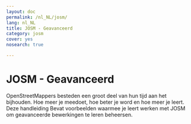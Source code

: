 ```yaml
---
layout: doc
permalink: /nl_NL/josm/
lang: nl_NL
title: JOSM - Geavanceerd
category: josm
cover: yes
nosearch: true

---
```


JOSM - Geavanceerd
================


OpenStreetMappers besteden een groot deel van hun tijd aan het bijhouden. Hoe meer je
meedoet, hoe beter je word en hoe meer je leert. Deze handleiding
Bevat voorbeelden waarmee je leert werken met JOSM om geavanceerde bewerkingen te leren beheersen.